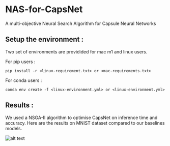# NAS-for-CapsNet
A multi-objective Neural Search Algorithm for Capsule Neural Networks

## Setup the environment :

Two set of environments are providided for mac m1 and linux users.

For pip users :
```
pip install -r <linux-requirement.txt> or <mac-requirements.txt>
```

For conda users :
```
conda env create -f <linux-environment.yml> or <linux-environment.yml>
```

## Results :

We used a NSGA-II algorithm to optimise CapsNet on inference time and accuracy. Here are the results on MNIST dataset compared to our baselines models.

![alt text](https://github.com/MathieuCherpitel/Fast-CapsNets/blob/main/res/accuracy_comparison.png.jpg?raw=true)
